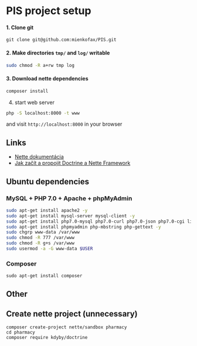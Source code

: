 # PIS project setup

#### 1. Clone git

```
git clone git@github.com:mienkofax/PIS.git
```

#### 2. Make directories `tmp/` and `log/` writable

```bash
sudo chmod -R a+rw tmp log
```

#### 3. Download nette dependencies

```bash
composer install
```

4. start web server
```bash
php -S localhost:8000 -t www
```
and visit `http://localhost:8000` in your browser

## Links
* [Nette dokumentácia](https://doc.nette.org/cs/2.4/)
* [Jak začít a propojit Doctrine a Nette Framework](http://blog.honzacerny.com/post/3-jak-zacit-a-propojit-doctrine-a-nette-framework)

## Ubuntu dependencies

### MySQL + PHP 7.0 + Apache + phpMyAdmin

```bash
sudo apt-get install apache2 -y
sudo apt-get install mysql-server mysql-client -y
sudo apt-get install php7.0-mysql php7.0-curl php7.0-json php7.0-cgi libapache2-mod-php7.0 php7.0 -y
sudo apt-get install phpmyadmin php-mbstring php-gettext -y
sudo chgrp www-data /var/www
sudo chmod -R 777 /var/www
sudo chmod -R g+s /var/www
sudo usermod -a -G www-data $USER
```

### Composer
```
sudo apt-get install composer
```

## Other

## Create nette project (unnecessary)

```
composer create-project nette/sandbox pharmacy
cd pharmacy
composer require kdyby/doctrine
```
